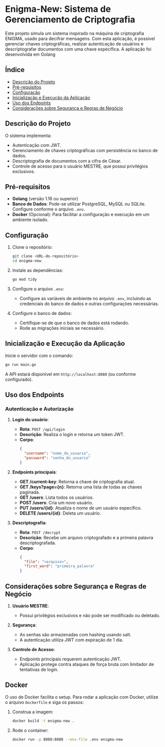 
# Enigma-New: Sistema de Gerenciamento de Criptografia

Este projeto simula um sistema inspirado na máquina de criptografia ENIGMA, usado para decifrar mensagens. Com esta aplicação, é possível gerenciar chaves criptográficas, realizar autenticação de usuários e descriptografar documentos com uma chave específica. A aplicação foi desenvolvida em Golang 

## Índice

- [Descrição do Projeto](#descrição-do-projeto)
- [Pré-requisitos](#pré-requisitos)
- [Configuração](#configuração)
- [Inicialização e Execução da Aplicação](#inicialização-e-execução-da-aplicação)
- [Uso dos Endpoints](#uso-dos-endpoints)
- [Considerações sobre Segurança e Regras de Negócio](#considerações-sobre-segurança-e-regras-de-negócio)

## Descrição do Projeto

O sistema implementa:
- Autenticação com JWT.
- Gerenciamento de chaves criptográficas com persistência no banco de dados.
- Descriptografia de documentos com a cifra de César.
- Controle de acesso para o usuário MESTRE, que possui privilégios exclusivos.

## Pré-requisitos

- **Golang** (versão 1.16 ou superior)
- **Banco de Dados**: Pode-se utilizar PostgreSQL, MySQL ou SQLite. Configure conforme o arquivo `.env`.
- **Docker** (Opcional): Para facilitar a configuração e execução em um ambiente isolado.

## Configuração

1. Clone o repositório:
   ```bash
   git clone <URL-do-repositório>
   cd enigma-new
   ```

2. Instale as dependências:
   ```bash
   go mod tidy
   ```

3. Configure o arquivo `.env`:
   - Configure as variáveis de ambiente no arquivo `.env`, incluindo as credenciais do banco de dados e outras configurações necessárias.

4. Configure o banco de dados:
   - Certifique-se de que o banco de dados está rodando.
   - Rode as migrações iniciais se necessário.

## Inicialização e Execução da Aplicação

Inicie o servidor com o comando:

```bash
go run main.go
```

A API estará disponível em `http://localhost:8080` (ou conforme configurado).

## Uso dos Endpoints

### Autenticação e Autorização

1. **Login do usuário**:
   - **Rota**: `POST /api/login`
   - **Descrição**: Realiza o login e retorna um token JWT.
   - **Corpo**:
     ```json
     {
       "username": "nome_do_usuario",
       "password": "senha_do_usuario"
     }
     ```

2. **Endpoints principais**:

   - **GET /current-key**: Retorna a chave de criptografia atual.
   - **GET /keys?page={n}**: Retorna uma lista de todas as chaves paginada.
   - **GET /users**: Lista todos os usuários.
   - **POST /users**: Cria um novo usuário.
   - **PUT /users/{id}**: Atualiza o nome de um usuário específico.
   - **DELETE /users/{id}**: Deleta um usuário.

3. **Descriptografia**:
   - **Rota**: `POST /decrypt`
   - **Descrição**: Recebe um arquivo criptografado e a primeira palavra descriptografada.
   - **Corpo**:
     ```json
     {
       "file": "<arquivo>",
       "first_word": "primeira_palavra"
     }
     ```


## Considerações sobre Segurança e Regras de Negócio

1. **Usuário MESTRE**:
   - Possui privilégios exclusivos e não pode ser modificado ou deletado.

2. **Segurança**:
   - As senhas são armazenadas com hashing usando salt.
   - A autenticação utiliza JWT com expiração de 1 dia.

3. **Controle de Acesso**:
   - Endpoints principais requerem autenticação JWT.
   - Aplicação protege contra ataques de força bruta com limitador de tentativas de login.

## Docker

O uso de Docker facilita o setup. Para rodar a aplicação com Docker, utilize o arquivo `Dockerfile` e siga os passos:

1. Construa a imagem:
   ```bash
   docker build -t enigma-new .
   ```

2. Rode o container:
   ```bash
   docker run -p 8080:8080 --env-file .env enigma-new
   ```
